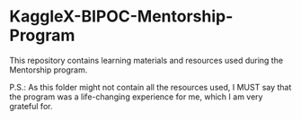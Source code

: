 # KaggleX-BIPOC-Mentorship-Program

This repository contains learning materials and resources used during the Mentorship program.


P.S.: As this folder might not contain all the resources used, I MUST say that the program was a life-changing experience for me, which I am very grateful for.

